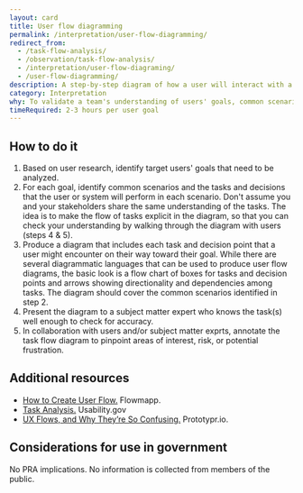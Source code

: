 ```yaml
---
layout: card
title: User flow diagramming
permalink: /interpretation/user-flow-diagramming/
redirect_from:
  - /task-flow-analysis/
  - /observation/task-flow-analysis/
  - /interpretation/user-flow-diagraming/
  - /user-flow-diagramming/
description: A step-by-step diagram of how a user will interact with a system in order to reach a goal. The diagram traces a user's possible paths through sequences of tasks and decision points in pursuit of their goal. The tasks and decision points should represent steps taken by the user, as well as steps taken by the system.
category: Interpretation
why: To validate a team's understanding of users' goals, common scenarios, and tasks, and to illustrate in a solution-agnostic way the overall flow of tasks through which a user progresses to accomplish a goal. User flow diagrams also help surface obstacles in the way of users achieving their goal.
timeRequired: 2-3 hours per user goal  
---
```


## How to do it

1. Based on user research, identify target users' goals that need to be analyzed.
1. For each goal, identify common scenarios and the tasks and decisions that the user or system will perform in each scenario. Don't assume you and your stakeholders share the same understanding of the tasks. The idea is to make the flow of tasks explicit in the diagram, so that you can check your understanding by walking through the diagram with users (steps 4 & 5).
1. Produce a diagram that includes each task and decision point that a user might encounter on their way toward their goal. While there are several diagrammatic languages that can be used to produce user flow diagrams, the basic look is a flow chart of boxes for tasks and decision points and arrows showing directionality and dependencies among tasks. The diagram should cover the common scenarios identified in step 2.  
1. Present the diagram to a subject matter expert who knows the task(s) well enough to check for accuracy.
1. In collaboration with users and/or subject matter exprts, annotate the task flow diagram to pinpoint areas of interest, risk, or potential frustration.

<section class="method--section method--section--additional-resources" markdown="1">

## Additional resources

- <a href="https://help.flowmapp.com/help/how-to-create-user-flow/">How to Create User Flow.</a> Flowmapp.
- <a href="http://www.usability.gov/how-to-and-tools/methods/task-analysis.html">Task Analysis.</a> Usability.gov
- <a href="https://blog.prototypr.io/ux-flows-and-why-theyre-so-confusing-26670b9089d4">UX Flows, and Why They’re So Confusing.</a> Prototypr.io.
</section>

<section class="method--section method--section--government-considerations" markdown="1" >

## Considerations for use in government  

No PRA implications. No information is collected from members of the public.
</section>
